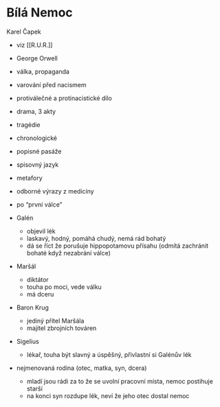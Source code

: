 # Bílá Nemoc
Karel Čapek
- viz [[R.U.R.]]
- George Orwell

- válka, propaganda
- varování před nacismem
- protiválečné a protinacistické dílo
- drama, 3 akty
- tragédie
- chronologické
- popisné pasáže
- spisovný jazyk
- metafory
- odborné výrazy z medicíny

- po “první válce” 

- Galén
	- objevil lék
	- laskavý, hodný, pomáhá chudý, nemá rád bohatý
	- dá se říct že porušuje hippopotamovu přísahu (odmítá zachránit bohaté když nezabrání válce)
- Maršál
	- diktátor
	- touha po moci, vede válku
	- má dceru
- Baron Krug
	- jediný přítel Maršála
	- majitel zbrojních továren
- Sigelius
	- lékař, touha být slavný a úspěšný, přivlastní si Galénův lék
- nejmenovaná rodina (otec, matka, syn, dcera)
	- mladí jsou rádi za to že se uvolní pracovní místa, nemoc postihuje starší
	- na konci syn rozdupe lék, neví že jeho otec dostal nemoc
